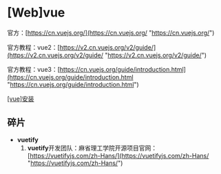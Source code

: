 # \[Web]vue

官方：[https://cn.vuejs.org/](https://cn.vuejs.org/ "https://cn.vuejs.org/")

官方教程：vue2：[https://v2.cn.vuejs.org/v2/guide/](https://v2.cn.vuejs.org/v2/guide/ "https://v2.cn.vuejs.org/v2/guide/")

官方教程：vue3：[https://cn.vuejs.org/guide/introduction.html](https://cn.vuejs.org/guide/introduction.html "https://cn.vuejs.org/guide/introduction.html")



[\[vue\]安装](\[vue]安装_fKmpZoqDnYDQbdWG4fxTBQ.md "\[vue]安装")







## 碎片

-   **vuetify**
    1.  **vuetify**开发团队：麻省理工学院开源项目官网：[https://vuetifyjs.com/zh-Hans/](https://vuetifyjs.com/zh-Hans/ "https://vuetifyjs.com/zh-Hans/")
